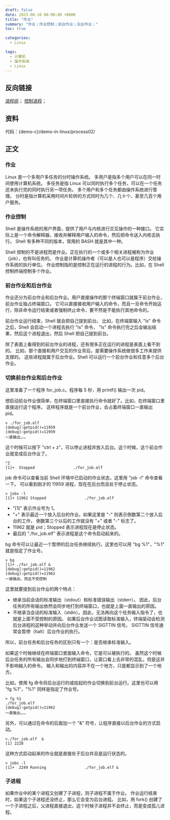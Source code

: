 ```yaml
---
draft: false
date: 2023-06-10 08:00:00 +0800
title: "作业"
summary: "作业；作业控制；前台作业；后台作业；"
toc: true

categories:
  - Linux

tags:
  - 计算机
  - 操作系统
  - Linux
---
```


## 反向链接

[进程组](/计算机/操作系统/linux/进程组)；
[控制进程](/计算机/操作系统/linux/控制进程)；

## 资料

代码：{demo-c}/demo-in-linux/process02/

## 正文

### 作业

Linux 是一个多用户多任务的分时操作系统。
多用户是指多个用户可以在同一时间使用计算机系统。
多任务是指 Linux 可以同时执行多个任务，可以在一个任务还未执行完的同时执行另一项任务。
多个用户和多个任务都由操作系统进行管理。
分时是指计算机采用时间片轮转的方式同时为几个、几十个、甚至几百个用户服务。

### 作业控制

Shell 是操作系统的用户界面，提供了用户与内核进行交互操作的一种接口。
它实际上是一个命令解释器，接收并解释用户输入的命令，然后把命令送入内核去执行。
Shell 有多种不同的版本，常用的 BASH 就是其中一种。

Shell 控制的不是进程而是作业。正在执行的一个或多个相关进程被称为作业（job），也有叫任务的。
作业是计算机操作者（可以是人也可以是程序）交给操作系统的执行单位。
作业控制指的是控制正在运行的进程的行为。比如，在 Shell 控制终端控制多个作业。

### 前台作业和后台作业

作业还分为前台作业和后台作业。用户直接操作的那个终端窗口就属于前台作业，前台作业独占终端窗口。
它可以直接接收用户输入的命令，而且一旦命令开始运行，除非命令运行结束或者强制终止命令，要不然是不能执行其他命令的。

前台作业运行结束，Shell 就会把自己提到前台。
比如，在终端窗输入 "ls" 命令之后，Shell 会启动一个进程去执行 "ls" 命令，
"ls" 命令执行完之后会输出结果，然后这个进程退出，然后 Shell 把自己提到前台。

除了表面上看得到的前台作业的进程，还有很多正在运行的进程是表面上看不到的。
比如，那个直接和用户交互的作业背后，是需要操作系统做很多工作来提供支撑的。
这些进程就属于后台作业。Shell 可以运行一个前台作业和任意多个后台作业。

### 切换前台作业和后台作业

这里准备了一个程序 for_job.c。程序每 5 秒，用 printf() 输出一次 pid。

想启动前台作业很简单，在终端窗口里直接执行命令就好了。比如，在终端窗口里直接运行这个程序。
这样程序就是一个前台作业，会占着终端窗口一直输出 pid。

```
> ./for_job.elf
[debug]:getpid()=11959
[debug]:getpid()=11959
一直输出。。。
```

这个时候可以按下 "ctrl + z"，可以停止进程并放入后台。这个时候，这个前台作业就变成后台作业了。

```
^Z
[1]+  Stopped                 ./for_job.elf
```

job 命令可以查看当前 Shell 环境中已启动的作业状态，这里用 "job -l" 命令查看一下。
可以看到刚才的 11959 进程，现在在后台而且处于停止状态。

```
> jobs -l
[1]+ 11962 Stopped                 ./for_job.elf
```

- "\[1\]" 表示作业号为 1。
- "+" 表示最近一个放入后台的作业。如果这里是 "-" 则表示倒数第二个放入后台的工作，
  倒数第三个以后的工作就没有 "+" 或者 "-" 标志了。
- 11962 就是 pid；Stopped 表示进程现在是停止状态。
- 最后的 "./for_job.elf" 表示进程是这个命令启动起来的。

bg 命令可以让最近一个暂停的后台任务继续执行。这里也可以用 "bg %1"，"%1" 就是指定了作业号。

```
> bg
[1]+ ./for_job.elf &
[debug]:getpid()=11962
[debug]:getpid()=11962
一直输出，而且不受控制
```

这里就要提到后台作业的两个特点：

- 继承当前会话的标准输出（stdout）和标准错误输出（stderr）。
  因此，后台任务的所有输出依然会同步地打到终端窗口，也就是上面一直输出的原因。
- 不继承当会话的标准输入（stdin）。因此，无法再向这个任务输入指令了，也就是上面不受控制的原因。
  如果后台作业试图读取标准输入，终端驱动会检测后台进程的这种举动并向后台作业发送一个 SIGTTIN 信号。
  SIGTTIN 信号通常会暂停（halt）后台作业的执行。

所以，前台任务和后台任务的区别只有一个：是否继承标准输入。

如果这个时候继续在终端窗口里面输入命令，它是可以被执行的。
虽然这个时候后台任务的所有输出会同步地打到终端窗口，让窗口看上去非常的混乱，但是这并不影响输入的命令。
输入和输出的内容并不在一个地方，只是都显示到了一个地方。

比如，使用 fg 命令将后台运行的或挂起的作业切换到前台运行。这里也可以用 "fg %1"，"%1" 同样是指定了作业号。

```
> fg %1
./for_job.elf
[debug]:getpid()=11962
一直输出。。。
```

另外，可以通过在命令的后面加一个 "&" 符号，让程序直接以后台作业的方式启动。

```
>./for_job.elf  &
[1] 2228
```

这种方式启动起来的作业就是直接处于后台并且是运行状态的。

```
> jobs -l
[1]+  2249 Running                 ./for_job.elf &
```

### 子进程

如果作业中的某个进程又创建了子进程，则子进程不属于作业。
作业运行结束时，如果这个子进程还没终止，那么它会变为后台进程。
比如，用 fork() 创建了一个子进程之后，父进程直接退出，这个时候子进程并不会终止，而是变成孤儿进程。
